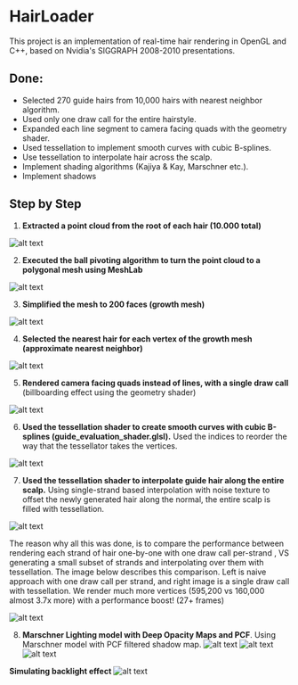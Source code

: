 # HairLoader

This project is an implementation of real-time hair rendering in OpenGL and C++, based on Nvidia's SIGGRAPH 2008-2010 presentations. 

## Done:
- Selected 270 guide hairs from 10,000 hairs with nearest neighbor algorithm.
- Used only one draw call for the entire hairstyle.
- Expanded each line segment to camera facing quads with the geometry shader.
- Used tessellation to implement smooth curves with cubic B-splines.
- Use tessellation to interpolate hair across the scalp.
- Implement shading algorithms (Kajiya & Kay, Marschner etc.).
- Implement shadows 

## Step by Step

1. **Extracted a point cloud from the root of each hair (10.000 total)**

![alt text](https://i.postimg.cc/PrrTnH5d/point-cloud.png)<br>


2. **Executed the ball pivoting algorithm to turn the point cloud to a polygonal mesh using MeshLab**

![alt text](https://i.postimg.cc/dVrWWkc3/ball-pivoting.png)<br>


3. **Simplified the mesh to 200 faces (growth mesh)**

![alt text](https://i.postimg.cc/7hckNG8X/growth-mesh.png)<br>


4. **Selected the nearest hair for each vertex of the growth mesh (approximate nearest neighbor)**

![alt text](https://i.postimg.cc/mrQg2wf4/guides-1.png)<br>



5. **Rendered camera facing quads instead of lines, with a single draw call** (billboarding effect using the geometry shader)

![alt text](https://i.postimg.cc/RVyS78v9/quads.png)<br>

6. **Used the tessellation shader to create smooth curves with cubic B-splines (guide_evaluation_shader.glsl).** Used the indices to reorder the way that the tessellator takes the vertices.

![alt text](https://i.postimg.cc/L6H5n4c0/bspline.png)

7. **Used the tessellation shader to interpolate guide hair along the entire scalp.** Using single-strand based interpolation with noise texture to offset the newly generated hair along the normal, the entire scalp is filled with tessellation.

![alt text](https://i.postimg.cc/DywJj1n9/2023-01-27-211343.png)


The reason why all this was done, is to compare the performance between rendering each strand of hair one-by-one with one draw call per-strand , VS generating a small subset of strands and interpolating over them with tessellation. The image below describes this comparison. Left is naive approach with one draw call per strand, and right image is a single draw call with tessellation. We render much more vertices (595,200 vs 160,000 almost 3.7x more) with a performance boost! (27+ frames)


![alt text](https://i.postimg.cc/zXWhRKSK/comparison.png)


8. **Marschner Lighting model with Deep Opacity Maps and PCF**. Using Marschner model with PCF filtered shadow map.
![alt text](https://i.postimg.cc/Fzt7fz7j/front1.png)
![alt text](https://i.postimg.cc/j5nDdPdx/front2.png)
![alt text](https://i.postimg.cc/q75tTjrD/front3.png)

**Simulating backlight effect**
![alt text](https://i.postimg.cc/90Gzy27s/backlit.png)

